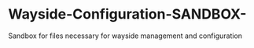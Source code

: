 # Wayside-Configuration-SANDBOX-
Sandbox for files necessary for wayside management and configuration 
